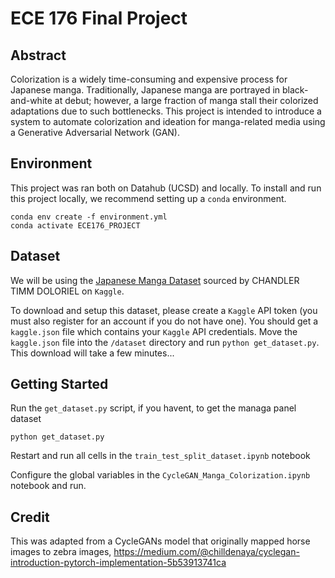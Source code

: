 # ECE 176 Final Project

## Abstract

Colorization is a widely time-consuming and expensive process for Japanese manga.
Traditionally, Japanese manga are portrayed in black-and-white at debut; however,
a large fraction of manga stall their colorized adaptations due to such bottlenecks.
This project is intended to introduce a system to automate colorization and ideation
for manga-related media using a Generative Adversarial Network (GAN).

## Environment

This project was ran both on Datahub (UCSD) and locally. To install and run this project locally, we recommend setting up a `conda` environment.

```
conda env create -f environment.yml
conda activate ECE176_PROJECT
```

## Dataset

We will be using the [Japanese Manga Dataset](https://www.kaggle.com/datasets/chandlertimm/unified) sourced by CHANDLER TIMM DOLORIEL on `Kaggle`.

To download and setup this dataset, please create a `Kaggle` API token (you must also register for an account if you do not have one). You should get a `kaggle.json` file which contains your `Kaggle` API credentials. Move the `kaggle.json` file into the `/dataset` directory and run `python get_dataset.py`. This download will take a few minutes...

## Getting Started

Run the `get_dataset.py` script, if you havent, to get the managa panel dataset

```
python get_dataset.py
```

Restart and run all cells in the `train_test_split_dataset.ipynb` notebook

Configure the global variables in the `CycleGAN_Manga_Colorization.ipynb` notebook and run.

## Credit

This was adapted from a CycleGANs model that originally mapped horse images to zebra images,
https://medium.com/@chilldenaya/cyclegan-introduction-pytorch-implementation-5b53913741ca